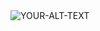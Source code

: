<picture>
 <source media="(prefers-color-scheme: dark)" srcset="https://screenrant.com/spy-x-family-anya-funniest-quotes/">
 <source media="(prefers-color-scheme: light)" srcset="YOUR-LIGHTMODE-IMAGE">
 <img alt="YOUR-ALT-TEXT" src="https://screenrant.com/spy-x-family-anya-funniest-quotes/">
</picture>
